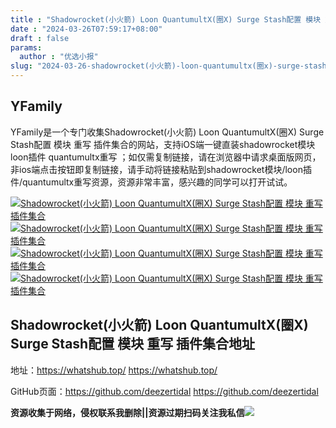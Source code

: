 ```yaml
---
title : "Shadowrocket(小火箭) Loon QuantumultX(圈X) Surge Stash配置 模块 重写 插件集合-YFamily"
date : "2024-03-26T07:59:17+08:00"
draft : false
params:
  author : "优选小报"
slug: "2024-03-26-shadowrocket(小火箭)-loon-quantumultx(圈x)-surge-stash配置-模块-重写-插件集合-yfamily.md"
---
```


## YFamily

YFamily是一个专门收集Shadowrocket(小火箭) Loon QuantumultX(圈X) Surge Stash配置 模块 重写
插件集合的网站，支持iOS端一键直装shadowrocket模块 loon插件 quantumultx重写
；如仅需复制链接，请在浏览器中请求桌面版网页，非ios端点击按钮即复制链接，请手动将链接粘贴到shadowrocket模块/loon插件/quantumultx重写资源，资源非常丰富，感兴趣的同学可以打开试试。

[![Shadowrocket\(小火箭\) Loon QuantumultX\(圈X\) Surge Stash配置 模块 重写
插件集合](//img7-1.zhekoulieshou.com/mmbiz_jpg/iaHBVewvSIbAjcr9g6TlCXSfiaDqkbzuEzh1qlh7MhrhFH3c7IcFDFvPO5iaib43H2uic98GO7Sv4RTwWxSHfOffH7A/0)](//img7-1.zhekoulieshou.com/mmbiz_jpg/iaHBVewvSIbAjcr9g6TlCXSfiaDqkbzuEzh1qlh7MhrhFH3c7IcFDFvPO5iaib43H2uic98GO7Sv4RTwWxSHfOffH7A/0)
[![Shadowrocket\(小火箭\) Loon QuantumultX\(圈X\) Surge Stash配置 模块 重写
插件集合](//img7-1.zhekoulieshou.com/mmbiz_jpg/iaHBVewvSIbAjcr9g6TlCXSfiaDqkbzuEzo6CHQktdXldfZT5dfLocL3qibFRJuVOwOy5tv6mAnBCanebQXVAUT3g/0)](//img7-1.zhekoulieshou.com/mmbiz_jpg/iaHBVewvSIbAjcr9g6TlCXSfiaDqkbzuEzo6CHQktdXldfZT5dfLocL3qibFRJuVOwOy5tv6mAnBCanebQXVAUT3g/0)
[![Shadowrocket\(小火箭\) Loon QuantumultX\(圈X\) Surge Stash配置 模块 重写
插件集合](//img7-1.zhekoulieshou.com/mmbiz_jpg/iaHBVewvSIbAjcr9g6TlCXSfiaDqkbzuEz7RsQUrkUCuuDzL7An9pQAbMdOkAqxvuic6w9msOej17HxkXHbicmvDmw/0)](//img7-1.zhekoulieshou.com/mmbiz_jpg/iaHBVewvSIbAjcr9g6TlCXSfiaDqkbzuEz7RsQUrkUCuuDzL7An9pQAbMdOkAqxvuic6w9msOej17HxkXHbicmvDmw/0)
[![Shadowrocket\(小火箭\) Loon QuantumultX\(圈X\) Surge Stash配置 模块 重写
插件集合](//img7-1.zhekoulieshou.com/mmbiz_jpg/iaHBVewvSIbAjcr9g6TlCXSfiaDqkbzuEzLVtMnol2853tFic6eXO6dItdgzXib26QeQE9xvDP5hniav3943O4SpVFQ/0)](//img7-1.zhekoulieshou.com/mmbiz_jpg/iaHBVewvSIbAjcr9g6TlCXSfiaDqkbzuEzLVtMnol2853tFic6eXO6dItdgzXib26QeQE9xvDP5hniav3943O4SpVFQ/0)

## Shadowrocket(小火箭) Loon QuantumultX(圈X) Surge Stash配置 模块 重写 插件集合地址

地址：https://whatshub.top/ https://whatshub.top/

GitHub页面：https://github.com/deezertidal https://github.com/deezertidal

**资源收集于网络，侵权联系我删除||资源过期扫码关注我私信**![](//img7-1.zhekoulieshou.com/mmbiz_jpg/iaHBVewvSIbAjcr9g6TlCXSfiaDqkbzuEzp207hVzPqT4YGQOAazQ1KNHCeACbia5Lzq4Ckwibe48iar1q7lgVP1o3w/640?wx_fmt=jpeg&from=appmsg)


